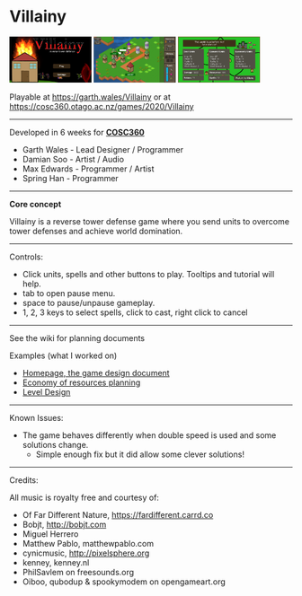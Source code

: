 # Villainy
<p>
<img src="FinalBuild/Screenshot1.png" alt="alt text" width="29%">
<img src="FinalBuild/Screenshot2.png" alt="alt text" width="29%">
<img src="FinalBuild/Screenshot5.png" alt="alt text" width="29%">    
</p>

Playable at https://garth.wales/Villainy
or at https://cosc360.otago.ac.nz/games/2020/Villainy

---

Developed in 6 weeks for <a href="https://cosc360.otago.ac.nz/">**COSC360**</a>
*   Garth Wales - Lead Designer / Programmer
*   Damian Soo - Artist / Audio
*   Max Edwards - Programmer / Artist
*   Spring Han - Programmer

---
**Core concept**

Villainy is a reverse tower defense game where you send units to overcome tower defenses and achieve world domination.

---

Controls:
- Click units, spells and other buttons to play. Tooltips and tutorial will help.
- tab to open pause menu.
- space to pause/unpause gameplay.
- 1, 2, 3 keys to select spells, click to cast, right click to cancel
---

See the wiki for planning documents

Examples (what I worked on)
- <a href="https://github.com/GenericPath/Villainy/wiki">Homepage, the game design document</a>
- <a href="https://github.com/GenericPath/Villainy/wiki/Economy">Economy of resources planning</a>
- <a href="https://github.com/GenericPath/Villainy/wiki/LevelDesign">Level Design</a>


---
Known Issues:

- The game behaves differently when double speed is used and some solutions change.
    - Simple enough fix but it did allow some clever solutions!
---
Credits:

All music is royalty free and courtesy of:
- Of Far Different Nature, https://fardifferent.carrd.co
- Bobjt, http://bobjt.com
- Miguel Herrero
- Matthew Pablo, matthewpablo.com
- cynicmusic, http://pixelsphere.org
- kenney, kenney.nl
- PhilSavlem on freesounds.org
- Oiboo, qubodup & spookymodem on opengameart.org
